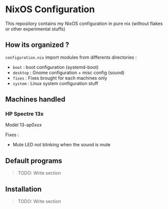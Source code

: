 # NixOS Configuration

This repository contains my NixOS configuration in pure nix (without flakes or other experimental stuffs)

## How its organized ? 

`configuration.nix` import modules from differents directories :
- `boot` : boot configuration (systemd-boot)
- `desktop` : Gnome configuration + misc config (sound)
- `fixes` : Fixes brought for each machines only
- `system` : Linux system configuration stuff

## Machines handled

### HP Spectre 13x

Model 13-ap0xxx

Fixes : 
- Mute LED not blinking when the sound is mute 

## Default programs

> TODO: Write section

## Installation

> TODO: Write section

